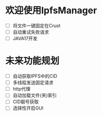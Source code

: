 # 欢迎使用IpfsManager

* [ ] 将文件一键固定在Crust
* [ ] 自动重试失败请求
* [ ] JAVA17开发

# 未来功能规划
* [ ] 自动获取IPFS中的CID
* [ ] 多线程发送固定请求
* [ ] http代理
* [ ] 自动加载文件(夹)索引
* [ ] CID靓号获取
* [ ] 选择性开启GUI

